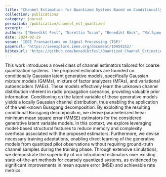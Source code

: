 ```yaml
---
title: "Channel Estimation for Quantized Systems Based on Conditionally Gaussian Latent Models"
collection: publications
category: journal
permalink: /publication/channel_est_quantized
excerpt: ''
authors: ["Benedikt Fesl", "Nurettin Turan", "Benedikt Böck", "Wolfgang Utschick"]
date: 2024-02-29
venue: 'IEEE Transactions on Signal Processing (TSP)'
paperurl: 'https://ieeexplore.ieee.org/document/10454252/'
bibtexurl: 'https://github.com/benediktfesl/Quantized_Channel_Estimation'
---
```

This work introduces a novel class of channel estimators tailored for coarse quantization systems. The proposed estimators are founded on conditionally Gaussian latent generative models, specifically Gaussian mixture models (GMMs), mixture of factor analyzers (MFAs), and variational autoencoders (VAEs). These models effectively learn the unknown channel distribution inherent in radio propagation scenarios, providing valuable prior information. Conditioning on the latent variable of these generative models yields a locally Gaussian channel distribution, thus enabling the application of the well-known Bussgang decomposition. By exploiting the resulting conditional Bussgang decomposition, we derive parameterized linear minimum mean square error (MMSE) estimators for the considered generative latent variable models. In this context, we explore leveraging model-based structural features to reduce memory and complexity overhead associated with the proposed estimators. Furthermore, we devise necessary training adaptations, enabling direct learning of the generative models from quantized pilot observations without requiring ground-truth channel samples during the training phase. Through extensive simulations, we demonstrate the superiority of our introduced estimators over existing state-of-the-art methods for coarsely quantized systems, as evidenced by significant improvements in mean square error (MSE) and achievable rate metrics.